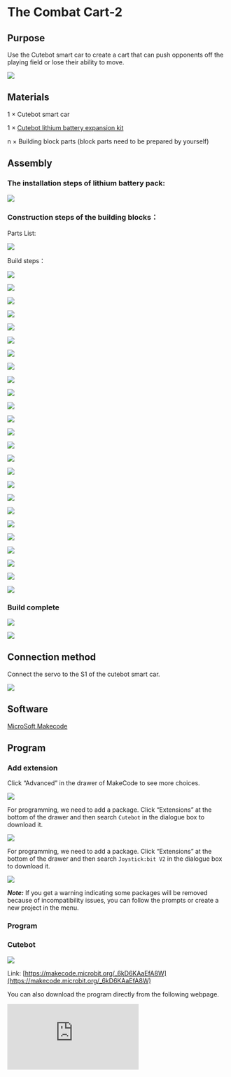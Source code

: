 # The Combat Cart-2

## Purpose
Use the Cutebot smart car to create a cart that can push opponents off the playing field or lose their ability to move.

![](./images/cutebot-case-27-01.png)

## Materials
1 × Cutebot smart car

1 × [Cutebot lithium battery expansion kit](https://www.elecfreaks.com/cutebot-lithium-battery-pack.html)

n × Building block parts (block parts need to be prepared by yourself)

## Assembly

### The installation steps of lithium battery pack:

![](./images/cutebot-step-01.png)

### Construction steps of the building blocks：

Parts List:

![](./images/cutebot-case-27-step-01.png)

Build steps：

![](./images/cutebot-case-27-step-02.png)

![](./images/cutebot-case-27-step-03.png)

![](./images/cutebot-case-27-step-04.png)

![](./images/cutebot-case-27-step-05.png)

![](./images/cutebot-case-27-step-06.png)

![](./images/cutebot-case-27-step-07.png)

![](./images/cutebot-case-27-step-08.png)

![](./images/cutebot-case-27-step-09.png)

![](./images/cutebot-case-27-step-10.png)

![](./images/cutebot-case-27-step-11.png)

![](./images/cutebot-case-27-step-12.png)

![](./images/cutebot-case-27-step-13.png)

![](./images/cutebot-case-27-step-14.png)

![](./images/cutebot-case-27-step-15.png)

![](./images/cutebot-case-27-step-16.png)

![](./images/cutebot-case-27-step-17.png)

![](./images/cutebot-case-27-step-18.png)

![](./images/cutebot-case-27-step-19.png)

![](./images/cutebot-case-27-step-20.png)

![](./images/cutebot-case-27-step-21.png)

![](./images/cutebot-case-27-step-22.png)

![](./images/cutebot-case-27-step-23.png)

![](./images/cutebot-case-27-step-24.png)

![](./images/cutebot-case-27-step-25.png)

![](./images/cutebot-case-27-step-26.png)

### Build complete

![](./images/cutebot-case-27-02.png)

![](./images/cutebot-case-27-03.png)


## Connection method

Connect the servo to the S1 of the cutebot smart car.

![](./images/cutebot-case-26-10.png)


## Software

[MicroSoft Makecode](https://makecode.microbit.org/#)

## Program

### Add extension
Click “Advanced” in the drawer of MakeCode to see more choices.

![](./images/cutebot-case-24-01.png)

For programming, we need to add a package. Click “Extensions” at the bottom of the drawer and then search `Cutebot` in the dialogue box to download it.

![](./images/cutebot-case-24-02.png)

For programming, we need to add a package. Click “Extensions” at the bottom of the drawer and then search `Joystick:bit V2` in the dialogue box to download it.

![](./images/cutebot-case-22-03.png)

***Note:*** If you get a warning indicating some packages will be removed because of incompatibility issues, you can follow the prompts or create a new project in the menu.

### Program
### Cutebot


![](./images/cutebot-case-26-04.png)


Link: [https://makecode.microbit.org/_6kD6KAaEfA8W](https://makecode.microbit.org/_6kD6KAaEfA8W)

You can also download the program directly from the following webpage.

<div
    style={{
        position: 'relative',
        paddingBottom: '60%',
        overflow: 'hidden',
    }}
>
    <iframe
        src="https://makecode.microbit.org/_6kD6KAaEfA8W"
        frameborder="0"
        sandbox="allow-popups allow-forms allow-scripts allow-same-origin"
        style={{
            position: 'absolute',
            width: '100%',
            height: '100%',
        }}
    />
</div>

### Remote control


![](./images/cutebot-case-26-05.png)


Link: [https://makecode.microbit.org/_6fy3K4Xctdgz](https://makecode.microbit.org/_6fy3K4Xctdgz)

You can also download the program directly from the following webpage.

<div
    style={{
        position: 'relative',
        paddingBottom: '60%',
        overflow: 'hidden',
    }}
>
    <iframe
        src="https://makecode.microbit.org/_6fy3K4Xctdgz"
        frameborder="0"
        sandbox="allow-popups allow-forms allow-scripts allow-same-origin"
        style={{
            position: 'absolute',
            width: '100%',
            height: '100%',
        }}
    />
</div>
## Result

If you control the driving direction of the car by the rocker of the remote control, press the C/D button of the remote control to control the servo action.

![](./images/cutebot-case-27.gif)
